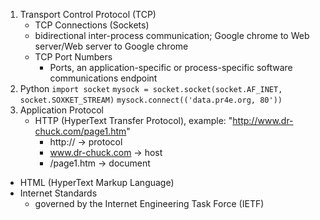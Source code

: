 1. Transport Control Protocol (TCP)
   -   TCP Connections (Sockets)
     - bidirectional inter-process communication; Google chrome to Web server/Web server to Google chrome
   - TCP Port Numbers
     - Ports, an application-specific or process-specific software communications endpoint
2. Python
`import socket`
`mysock = socket.socket(socket.AF_INET, socket.SOXKET_STREAM)`
`mysock.connect(('data.pr4e.org, 80'))`
3. Application Protocol
   - HTTP (HyperText Transfer Protocol), example: "http://www.dr-chuck.com/page1.htm"
     - http:// -> protocol
     - www.dr-chuck.com -> host
     - /page1.htm -> document
  - HTML (HyperText Markup Language)
  - Internet Standards
    - governed by the Internet Engineering Task Force (IETF)
